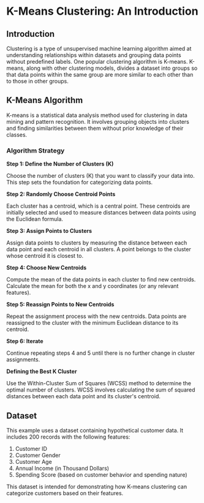 # K-Means Clustering: An Introduction

## Introduction

Clustering is a type of unsupervised machine learning algorithm aimed at understanding relationships within datasets and grouping data points without predefined labels. One popular clustering algorithm is K-means. K-means, along with other clustering models, divides a dataset into groups so that data points within the same group are more similar to each other than to those in other groups.

## K-Means Algorithm

K-means is a statistical data analysis method used for clustering in data mining and pattern recognition. It involves grouping objects into clusters and finding similarities between them without prior knowledge of their classes.

### Algorithm Strategy

**Step 1: Define the Number of Clusters (K)**

Choose the number of clusters (K) that you want to classify your data into. This step sets the foundation for categorizing data points.

**Step 2: Randomly Choose Centroid Points**

Each cluster has a centroid, which is a central point. These centroids are initially selected and used to measure distances between data points using the Euclidean formula.

**Step 3: Assign Points to Clusters**

Assign data points to clusters by measuring the distance between each data point and each centroid in all clusters. A point belongs to the cluster whose centroid it is closest to.

**Step 4: Choose New Centroids**

Compute the mean of the data points in each cluster to find new centroids. Calculate the mean for both the x and y coordinates (or any relevant features).

**Step 5: Reassign Points to New Centroids**

Repeat the assignment process with the new centroids. Data points are reassigned to the cluster with the minimum Euclidean distance to its centroid.

**Step 6: Iterate**

Continue repeating steps 4 and 5 until there is no further change in cluster assignments.

**Defining the Best K Cluster**

Use the Within-Cluster Sum of Squares (WCSS) method to determine the optimal number of clusters. WCSS involves calculating the sum of squared distances between each data point and its cluster's centroid.

## Dataset

This example uses a dataset containing hypothetical customer data. It includes 200 records with the following features:

1. Customer ID
2. Customer Gender
3. Customer Age
4. Annual Income (in Thousand Dollars)
5. Spending Score (based on customer behavior and spending nature)

This dataset is intended for demonstrating how K-means clustering can categorize customers based on their features.
